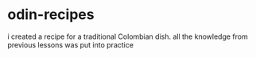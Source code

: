 # odin-recipes
i created a recipe for a traditional Colombian dish. all the knowledge from previous lessons was put into practice